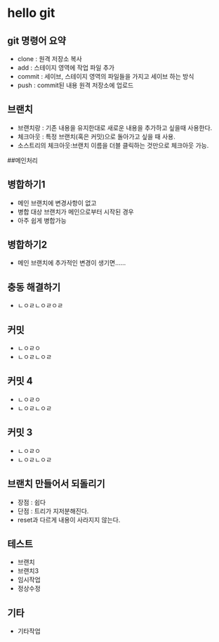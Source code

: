 # hello git

## git 명령어 요약

 - clone : 원격 저장소 복사
 - add : 스테이지 영역에 작업 파일 추가
 - commit : 세이브, 스테이지 영역의 파일들을 가지고 세이브 하는 방식
 - push : commit된 내용 원격 저장소에 업로드

 ## 브랜치
  - 브랜치랑 : 기존 내용을 유지한대로 새로운 내용을 추가하고 싶을때 사용한다.
  - 체크아웃 : 특정 브랜치(혹은 커밋)으로 돌아가고 싶을 때 사용.
  - 소스트리의 체크아웃:브랜치 이름을 더블 클릭하는 것만으로 체크아웃 가능.

##메인처리


## 병합하기1
 - 메인 브랜치에 변경사항이 없고
 - 병합 대상 브랜치가 메인으로부터 시작된 경우
 - 아주 쉽게 병합가능

 ## 병합하기2
  - 메인 브랜치에 추가적인 변경이 생기면......

 ## 충동 해결하기
  - ㄴㅇㄹㄴㅇㄹㅇㄹ

## 커밋 
 - ㄴㅇㄹㅇ
  - ㄴㅇㄹㄴㅇㄹ

## 커밋 4
 - ㄴㅇㄹㅇ
  - ㄴㅇㄹㄴㅇㄹ  
## 커밋 3
 - ㄴㅇㄹㅇ
  - ㄴㅇㄹㄴㅇㄹ

## 브랜치 만들어서 되돌리기
 - 장점 : 쉽다
 - 단점 : 트리가 지저분해진다.
 - reset과 다르게 내용이 사라지지 않는다.

 ## 테스트
  - 브랜치
  - 브랜치3
  - 임시작업
  - 정상수정 

## 기타
 - 기타작업
 